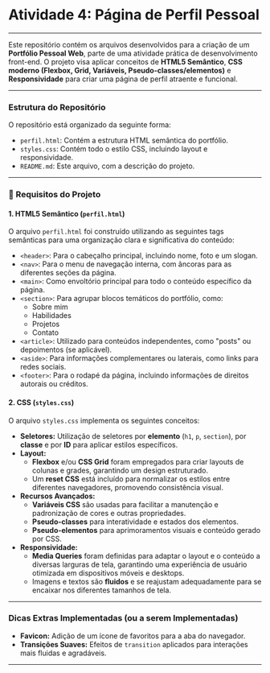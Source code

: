 # Atividade 4: Página de Perfil Pessoal

---

Este repositório contém os arquivos desenvolvidos para a criação de um **Portfólio Pessoal Web**, parte de uma atividade prática de desenvolvimento front-end. O projeto visa aplicar conceitos de **HTML5 Semântico**, **CSS moderno (Flexbox, Grid, Variáveis, Pseudo-classes/elementos)** e **Responsividade** para criar uma página de perfil atraente e funcional.

---

### Estrutura do Repositório

O repositório está organizado da seguinte forma:

* `perfil.html`: Contém a estrutura HTML semântica do portfólio.
* `styles.css`: Contém todo o estilo CSS, incluindo layout e responsividade.
* `README.md`: Este arquivo, com a descrição do projeto.

---

### 🎯 Requisitos do Projeto

#### 1. HTML5 Semântico (`perfil.html`)

O arquivo `perfil.html` foi construído utilizando as seguintes tags semânticas para uma organização clara e significativa do conteúdo:

* `<header>`: Para o cabeçalho principal, incluindo nome, foto e um slogan.
* `<nav>`: Para o menu de navegação interna, com âncoras para as diferentes seções da página.
* `<main>`: Como envoltório principal para todo o conteúdo específico da página.
* `<section>`: Para agrupar blocos temáticos do portfólio, como:
    * Sobre mim
    * Habilidades
    * Projetos
    * Contato
* `<article>`: Utilizado para conteúdos independentes, como "posts" ou depoimentos (se aplicável).
* `<aside>`: Para informações complementares ou laterais, como links para redes sociais.
* `<footer>`: Para o rodapé da página, incluindo informações de direitos autorais ou créditos.

#### 2. CSS (`styles.css`)

O arquivo `styles.css` implementa os seguintes conceitos:

* **Seletores:** Utilização de seletores por **elemento** (`h1`, `p`, `section`), por **classe** e por **ID** para aplicar estilos específicos.
* **Layout:**
    * **Flexbox** e/ou **CSS Grid** foram empregados para criar layouts de colunas e grades, garantindo um design estruturado.
    * Um **reset CSS** está incluído para normalizar os estilos entre diferentes navegadores, promovendo consistência visual.
* **Recursos Avançados:**
    * **Variáveis CSS** são usadas para facilitar a manutenção e padronização de cores e outras propriedades.
    * **Pseudo-classes** para interatividade e estados dos elementos.
    * **Pseudo-elementos** para aprimoramentos visuais e conteúdo gerado por CSS.
* **Responsividade:**
    * **Media Queries** foram definidas para adaptar o layout e o conteúdo a diversas larguras de tela, garantindo uma experiência de usuário otimizada em dispositivos móveis e desktops.
    * Imagens e textos são **fluidos** e se reajustam adequadamente para se encaixar nos diferentes tamanhos de tela.

---

### Dicas Extras Implementadas (ou a serem Implementadas)

* **Favicon:** Adição de um ícone de favoritos para a aba do navegador.
* **Transições Suaves:** Efeitos de `transition` aplicados para interações mais fluidas e agradáveis.

---
